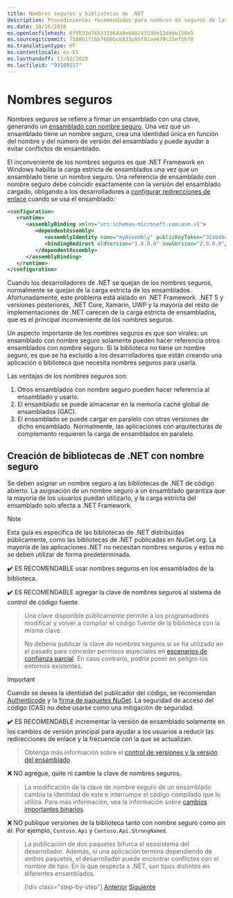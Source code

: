 ```yaml
---
title: Nombres seguros y bibliotecas de .NET
description: Procedimientos recomendados para nombres de seguros de las bibliotecas de .NET.
ms.date: 10/16/2018
ms.openlocfilehash: 6f9533d768331964a8e640243536b12ddde158e5
ms.sourcegitcommit: 7588b1f16b7608bc6833c05f91ae670c22ef56f8
ms.translationtype: HT
ms.contentlocale: es-ES
ms.lasthandoff: 11/02/2020
ms.locfileid: "93189217"
---
```

# <a name="strong-naming"></a>Nombres seguros

Nombres seguros se refiere a firmar un ensamblado con una clave, generando un [ensamblado con nombre seguro](../assembly/strong-named.md). Una vez que un ensamblado tiene un nombre seguro, crea una identidad única en función del nombre y del número de versión del ensamblado y puede ayudar a evitar conflictos de ensamblado.

El inconveniente de los nombres seguros es que .NET Framework en Windows habilita la carga estricta de ensamblados una vez que un ensamblado tiene un nombre seguro. Una referencia de ensamblado con nombre seguro debe coincidir exactamente con la versión del ensamblado cargado, obligando a los desarrolladores a [configurar redirecciones de enlace](../../framework/configure-apps/redirect-assembly-versions.md) cuando se usa el ensamblado:

```xml
<configuration>
   <runtime>
      <assemblyBinding xmlns="urn:schemas-microsoft-com:asm.v1">
         <dependentAssembly>
            <assemblyIdentity name="myAssembly" publicKeyToken="32ab4ba45e0a69a1" culture="neutral" />
            <bindingRedirect oldVersion="1.0.0.0" newVersion="2.0.0.0"/>
         </dependentAssembly>
      </assemblyBinding>
   </runtime>
</configuration>
```

Cuando los desarrolladores de .NET se quejan de los nombres seguros, normalmente se quejan de la carga estricta de los ensamblados. Afortunadamente, este problema está aislado en .NET Framework. .NET 5 y versiones posteriores, .NET Core, Xamarin, UWP y la mayoría del resto de implementaciones de .NET carecen de la carga estricta de ensamblados, que es el principal inconveniente de los nombres seguros.

Un aspecto importante de los nombres seguros es que son virales: un ensamblado con nombre seguro solamente pueden hacer referencia otros ensamblados con nombre seguro. Si la biblioteca no tiene un nombre seguro, es que se ha excluido a los desarrolladores que están creando una aplicación o biblioteca que necesita nombres seguros para usarla.

Las ventajas de los nombres seguros son:

1. Otros ensamblados con nombre seguro pueden hacer referencia al ensamblado y usarlo.
2. El ensamblado se puede almacenar en la memoria caché global de ensamblados (GAC).
3. El ensamblado se puede cargar en paralelo con otras versiones de dicho ensamblado. Normalmente, las aplicaciones con arquitecturas de complemento requieren la carga de ensamblados en paralelo.

## <a name="create-strong-named-net-libraries"></a>Creación de bibliotecas de .NET con nombre seguro

Se deben asignar un nombre seguro a las bibliotecas de .NET de código abierto. La asignación de un nombre seguro a un ensamblado garantiza que la mayoría de los usuarios puedan utilizarlo, y la carga estricta del ensamblado solo afecta a .NET Framework.

> [!NOTE]
> Esta guía es específica de las bibliotecas de .NET distribuidas públicamente, como las bibliotecas de .NET publicadas en NuGet.org. La mayoría de las aplicaciones .NET no necesitan nombres seguros y estos no se deben utilizar de forma predeterminada.

✔️ ES RECOMENDABLE usar nombres seguros en los ensamblados de la biblioteca.

✔️ ES RECOMENDABLE agregar la clave de nombres seguros al sistema de control de código fuente.

> Una clave disponible públicamente permite a los programadores modificar y volver a compilar el código fuente de la biblioteca con la misma clave.
>
> No debería publicar la clave de nombres seguros si se ha utilizado en el pasado para conceder permisos especiales en [escenarios de confianza parcial](../../framework/misc/using-libraries-from-partially-trusted-code.md). En caso contrario, podría poner en peligro los entornos existentes.

> [!IMPORTANT]
> Cuando se desea la identidad del publicador del código, se recomiendan [Authenticode](/windows-hardware/drivers/install/authenticode) y la [firma de paquetes NuGet](/nuget/create-packages/sign-a-package). La seguridad de acceso del código (CAS) no debe usarse como una mitigación de seguridad.

✔️ ES RECOMENDABLE incrementar la versión de ensamblado solamente en los cambios de versión principal para ayudar a los usuarios a reducir las redirecciones de enlace y la frecuencia con la que se actualizan.

> Obtenga más información sobre el [control de versiones y la versión del ensamblado](./versioning.md#assembly-version).

❌ NO agregue, quite ni cambie la clave de nombres seguros.

> La modificación de la clave de nombre seguro de un ensamblado cambia la identidad de este e interrumpe el código compilado que lo utiliza. Para más información, vea la información sobre [cambios importantes binarios](./breaking-changes.md#binary-breaking-change).

❌ NO publique versiones de la biblioteca tanto con nombre seguro como sin él. Por ejemplo, `Contoso.Api` y `Contoso.Api.StrongNamed`.

> La publicación de dos paquetes bifurca el ecosistema del desarrollador. Además, si una aplicación termina dependiendo de ambos paquetes, el desarrollador puede encontrar conflictos con el nombre de tipo. En lo que respecta a .NET, son tipos distintos en diferentes ensamblados.

>[!div class="step-by-step"]
>[Anterior](cross-platform-targeting.md)
>[Siguiente](nuget.md)
